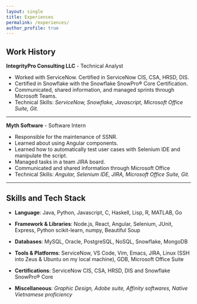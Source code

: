 ```yaml
---
layout: single
title: Experiences
permalink: /experiences/
author_profile: true
---
```


## Work History
**IntegrityPro Consulting LLC** - Technical Analyst
* Worked with ServiceNow. Certified in ServiceNow CIS, CSA, HRSD, DIS.
* Certified in Snowflake with the Snowflake SnowPro® Core Certification.
* Communicated, shared information, and managed sprints through Microsoft Teams.
* Technical Skills: *ServiceNow, Snowflake, Javascript, Microsoft Office Suite, Git.*

---

**Myth Software** - Software Intern 
* Responsible for the maintenance of SSNR.
* Learned about using Angular components.
* Learned how to automatically test user cases with Selenium IDE and manipulate the script.
* Managed tasks in a team JIRA board.
* Communicated and shared information through Microsoft Office
* Technical Skills: *Angular, Selenium IDE, JIRA, Microsoft Office Suite, Git.*

---


## Skills and Tech Stack
* **Language**: Java, Python, Javascript, C, Haskell, Lisp, R, MATLAB, Go

* **Framework & Libraries**: Node.js, React, Angular, Selenium, JUnit, Express, Python scikit-learn, numpy, Beautiful Soup

* **Databases**: MySQL, Oracle, PostgreSQL, NoSQL, Snowflake, MongoDB

* **Tools & Platforms**: ServiceNow, VS Code, Vim, Emacs, JIRA, Linux (SSH into Zeus & Ubuntu on my local machine), GDB, Microsoft Office Suite

* **Certifications**: ServiceNow CIS, CSA, HRSD, DIS and Snowflake SnowPro® Core

* **Miscellaneous**: *Graphic Design, Adobe suite, Affinity softwares, Native Vietnamese proficiency*






<!-- remmeber to add more here and update resume -->